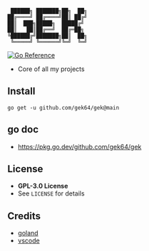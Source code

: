 ```                           
 ██████╗ ███████╗██╗  ██╗
██╔════╝ ██╔════╝██║ ██╔╝
██║  ███╗█████╗  █████╔╝ 
██║   ██║██╔══╝  ██╔═██╗ 
╚██████╔╝███████╗██║  ██╗
 ╚═════╝ ╚══════╝╚═╝  ╚═╝
```
[![Go Reference](https://pkg.go.dev/badge/github.com/gek64/gek.svg)](https://pkg.go.dev/github.com/gek64/gek)
- Core of all my projects

## Install
```shell
go get -u github.com/gek64/gek@main
```

## go doc
- https://pkg.go.dev/github.com/gek64/gek

## License
- **GPL-3.0 License**
- See `LICENSE` for details

## Credits
- [goland](https://www.jetbrains.com/go/)
- [vscode](https://code.visualstudio.com/)
